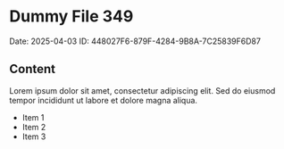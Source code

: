 # Dummy File 349

Date: 2025-04-03
ID: 448027F6-879F-4284-9B8A-7C25839F6D87

## Content

Lorem ipsum dolor sit amet, consectetur adipiscing elit.
Sed do eiusmod tempor incididunt ut labore et dolore magna aliqua.

* Item 1
* Item 2
* Item 3

